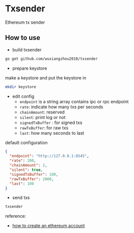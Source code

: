 # Txsender

Ethereum tx sender

## How to use

- build txsender

```sh
go get github.com/wuxiangzhou2010/txsender
```

- prepare keystore

make a keystore and put the keystore in

```sh
mkdir keystore
```

- edit config
  - `endpoint` is a string array contains ipc or rpc endpoint
  - `rate`: indicate how many txs per seconds
  - `chainAmount`: reserved
  - `silent`: print log or not
  - `signedTxBuffer` : for signed txs
  - `rawTxBuffer`: for raw txs
  - `last`: how many seconds to last

default configuration

```json
{
  "endpoint": "http://127.0.0.1:8545",
  "rate": 200,
  "chainAmount": 2,
  "silent": true,
  "signedTxBuffer": 100,
  "rawTxBuffer": 2000,
  "last": 100
}
```

- send txs

```sh
txsender
```

reference:

- [how to create an ethereum account](https://ethereum.stackexchange.com/questions/39900/create-ethereum-account-using-golang)

